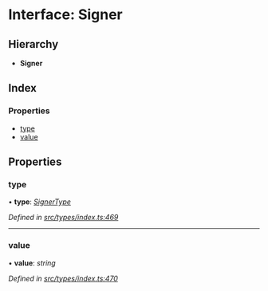 # Interface: Signer

## Hierarchy

* **Signer**

## Index

### Properties

* [type](signer.md#type)
* [value](signer.md#value)

## Properties

###  type

• **type**: *[SignerType](../enums/signertype.md)*

*Defined in [src/types/index.ts:469](https://github.com/PolymathNetwork/polymesh-sdk/blob/41410c6/src/types/index.ts#L469)*

___

###  value

• **value**: *string*

*Defined in [src/types/index.ts:470](https://github.com/PolymathNetwork/polymesh-sdk/blob/41410c6/src/types/index.ts#L470)*
